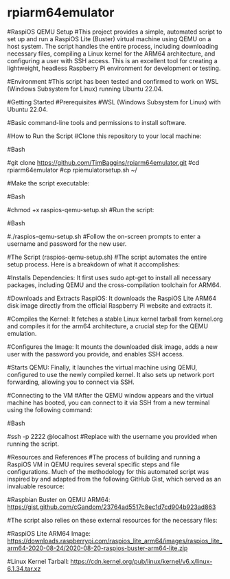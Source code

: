 # rpiarm64emulator
#RaspiOS QEMU Setup
#This project provides a simple, automated script to set up and run a RaspiOS Lite (Buster) virtual machine using QEMU on a host system. The script handles the entire process, including downloading necessary files, compiling a Linux kernel for the ARM64 architecture, and configuring a user with SSH access. This is an excellent tool for creating a lightweight, headless Raspberry Pi environment for development or testing.

#Environment
#This script has been tested and confirmed to work on WSL (Windows Subsystem for Linux) running Ubuntu 22.04.

#Getting Started
#Prerequisites
#WSL (Windows Subsystem for Linux) with Ubuntu 22.04.

#Basic command-line tools and permissions to install software.

#How to Run the Script
#Clone this repository to your local machine:

#Bash

#git clone https://github.com/TimBaggins/rpiarm64emulator.git
#cd rpiarm64emulator
#cp rpiemulatorsetup.sh ~/

#Make the script executable:

#Bash

#chmod +x raspios-qemu-setup.sh
#Run the script:

#Bash

#./raspios-qemu-setup.sh
#Follow the on-screen prompts to enter a username and password for the new user.

#The Script (raspios-qemu-setup.sh)
#The script automates the entire setup process. Here is a breakdown of what it accomplishes:

#Installs Dependencies: It first uses sudo apt-get to install all necessary packages, including QEMU and the cross-compilation toolchain for ARM64.

#Downloads and Extracts RaspiOS: It downloads the RaspiOS Lite ARM64 disk image directly from the official Raspberry Pi website and extracts it.

#Compiles the Kernel: It fetches a stable Linux kernel tarball from kernel.org and compiles it for the arm64 architecture, a crucial step for the QEMU emulation.

#Configures the Image: It mounts the downloaded disk image, adds a new user with the password you provide, and enables SSH access.

#Starts QEMU: Finally, it launches the virtual machine using QEMU, configured to use the newly compiled kernel. It also sets up network port forwarding, allowing you to connect via SSH.

#Connecting to the VM
#After the QEMU window appears and the virtual machine has booted, you can connect to it via SSH from a new terminal using the following command:

#Bash

#ssh -p 2222 <username>@localhost
#Replace <username> with the username you provided when running the script.

#Resources and References
#The process of building and running a RaspiOS VM in QEMU requires several specific steps and file configurations. Much of the methodology for this automated script was inspired by and adapted from the following GitHub Gist, which served as an invaluable resource:

#Raspbian Buster on QEMU ARM64: https://gist.github.com/cGandom/23764ad5517c8ec1d7cd904b923ad863

#The script also relies on these external resources for the necessary files:

#RaspiOS Lite ARM64 Image: https://downloads.raspberrypi.com/raspios_lite_arm64/images/raspios_lite_arm64-2020-08-24/2020-08-20-raspios-buster-arm64-lite.zip

#Linux Kernel Tarball: https://cdn.kernel.org/pub/linux/kernel/v6.x/linux-6.1.34.tar.xz

